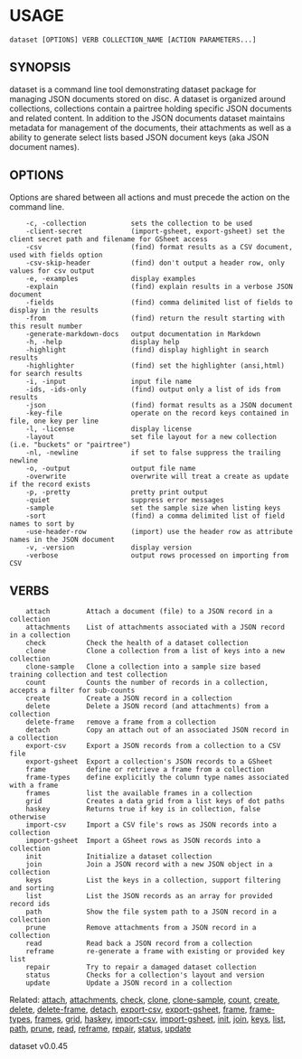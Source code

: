 
# USAGE

	dataset [OPTIONS] VERB COLLECTION_NAME [ACTION PARAMETERS...]

## SYNOPSIS


dataset is a command line tool demonstrating dataset package for 
managing JSON documents stored on disc. A dataset is organized 
around collections, collections contain a pairtree holding specific 
JSON documents and related content.  In addition to the JSON 
documents dataset maintains metadata for management of the 
documents, their attachments as well as a ability to generate 
select lists based JSON document keys (aka JSON document names).



## OPTIONS

Options are shared between all actions and must precede the action 
on the command line.

```
    -c, -collection           sets the collection to be used
    -client-secret            (import-gsheet, export-gsheet) set the client secret path and filename for GSheet access
    -csv                      (find) format results as a CSV document, used with fields option
    -csv-skip-header          (find) don't output a header row, only values for csv output
    -e, -examples             display examples
    -explain                  (find) explain results in a verbose JSON document
    -fields                   (find) comma delimited list of fields to display in the results
    -from                     (find) return the result starting with this result number
    -generate-markdown-docs   output documentation in Markdown
    -h, -help                 display help
    -highlight                (find) display highlight in search results
    -highlighter              (find) set the highlighter (ansi,html) for search results
    -i, -input                input file name
    -ids, -ids-only           (find) output only a list of ids from results
    -json                     (find) format results as a JSON document
    -key-file                 operate on the record keys contained in file, one key per line
    -l, -license              display license
    -layout                   set file layout for a new collection (i.e. "buckets" or "pairtree")
    -nl, -newline             if set to false suppress the trailing newline
    -o, -output               output file name
    -overwrite                overwrite will treat a create as update if the record exists
    -p, -pretty               pretty print output
    -quiet                    suppress error messages
    -sample                   set the sample size when listing keys
    -sort                     (find) a comma delimited list of field names to sort by
    -use-header-row           (import) use the header row as attribute names in the JSON document
    -v, -version              display version
    -verbose                  output rows processed on importing from CSV
```


## VERBS

```
    attach         Attach a document (file) to a JSON record in a collection
    attachments    List of attachments associated with a JSON record in a collection
    check          Check the health of a dataset collection
    clone          Clone a collection from a list of keys into a new collection
    clone-sample   Clone a collection into a sample size based training collection and test collection
    count          Counts the number of records in a collection, accepts a filter for sub-counts
    create         Create a JSON record in a collection
    delete         Delete a JSON record (and attachments) from a collection
    delete-frame   remove a frame from a collection
    detach         Copy an attach out of an associated JSON record in a collection
    export-csv     Export a JSON records from a collection to a CSV file
    export-gsheet  Export a collection's JSON records to a GSheet
    frame          define or retrieve a frame from a collection
    frame-types    define explicitly the column type names associated with a frame
    frames         list the available frames in a collection
    grid           Creates a data grid from a list keys of dot paths
    haskey         Returns true if key is in collection, false otherwise
    import-csv     Import a CSV file's rows as JSON records into a collection
    import-gsheet  Import a GSheet rows as JSON records into a collection
    init           Initialize a dataset collection
    join           Join a JSON record with a new JSON object in a collection
    keys           List the keys in a collection, support filtering and sorting
    list           List the JSON records as an array for provided record ids
    path           Show the file system path to a JSON record in a collection
    prune          Remove attachments from a JSON record in a collection
    read           Read back a JSON record from a collection
    reframe        re-generate a frame with existing or provided key list
    repair         Try to repair a damaged dataset collection
    status         Checks for a collection's layout and version
    update         Update a JSON record in a collection
```


Related: [attach](attach.html), [attachments](attachments.html), [check](check.html), [clone](clone.html), [clone-sample](clone-sample.html), [count](count.html), [create](create.html), [delete](delete.html), [delete-frame](delete-frame.html), [detach](detach.html), [export-csv](export-csv.html), [export-gsheet](export-gsheet.html), [frame](frame.html), [frame-types](frame-types.html), [frames](frames.html), [grid](grid.html), [haskey](haskey.html), [import-csv](import-csv.html), [import-gsheet](import-gsheet.html),  [init](init.html), [join](join.html), [keys](keys.html), [list](list.html), [path](path.html), [prune](prune.html), [read](read.html), [reframe](reframe.html), [repair](repair.html), [status](status.html), [update](update.html)

dataset v0.0.45
